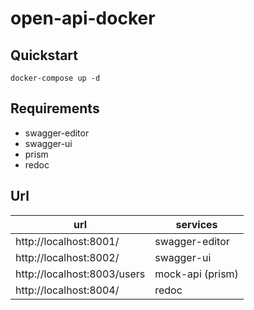 # open-api-docker

## Quickstart

```
docker-compose up -d
```

## Requirements

- swagger-editor
- swagger-ui
- prism
- redoc

## Url

| url | services |
| ---- | ---- |
| http://localhost:8001/ | swagger-editor |
| http://localhost:8002/ | swagger-ui |
| http://localhost:8003/users | mock-api (prism) |
| http://localhost:8004/ | redoc |
